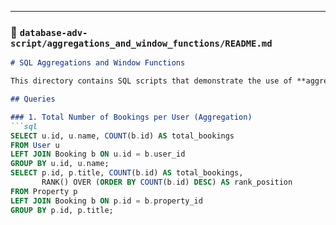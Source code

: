 
---

### 📂 `database-adv-script/aggregations_and_window_functions/README.md`
```markdown
# SQL Aggregations and Window Functions

This directory contains SQL scripts that demonstrate the use of **aggregation functions** and **window functions** in the Airbnb database project.

## Queries

### 1. Total Number of Bookings per User (Aggregation)
```sql
SELECT u.id, u.name, COUNT(b.id) AS total_bookings
FROM User u
LEFT JOIN Booking b ON u.id = b.user_id
GROUP BY u.id, u.name;
SELECT p.id, p.title, COUNT(b.id) AS total_bookings,
       RANK() OVER (ORDER BY COUNT(b.id) DESC) AS rank_position
FROM Property p
LEFT JOIN Booking b ON p.id = b.property_id
GROUP BY p.id, p.title;
